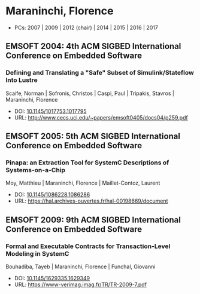 # Maraninchi, Florence

* PCs: 2007 | 2009 | 2012 (chair) | 2014 | 2015 | 2016 | 2017

## EMSOFT 2004: 4th ACM SIGBED International Conference on Embedded Software

### Defining and Translating a "Safe" Subset of Simulink/Stateflow Into Lustre
Scaife, Norman | Sofronis, Christos | Caspi, Paul | Tripakis, Stavros | Maraninchi, Florence
* DOI: [10.1145/1017753.1017795](https://doi.org/10.1145/1017753.1017795)
* URL: <http://www.cecs.uci.edu/~papers/emsoft0405/docs04/p259.pdf>

## EMSOFT 2005: 5th ACM SIGBED International Conference on Embedded Software

### Pinapa: an Extraction Tool for SystemC Descriptions of Systems-on-a-Chip
Moy, Matthieu | Maraninchi, Florence | Maillet-Contoz, Laurent
* DOI: [10.1145/1086228.1086286](https://doi.org/10.1145/1086228.1086286)
* URL: <https://hal.archives-ouvertes.fr/hal-00198669/document>

## EMSOFT 2009: 9th ACM SIGBED International Conference on Embedded Software

### Formal and Executable Contracts for Transaction-Level Modeling in SystemC
Bouhadiba, Tayeb | Maraninchi, Florence | Funchal, Giovanni
* DOI: [10.1145/1629335.1629349](https://doi.org/10.1145/1629335.1629349)
* URL: <https://www-verimag.imag.fr/TR/TR-2009-7.pdf>

